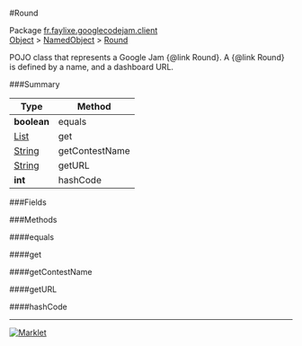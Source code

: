#Round

Package [fr.faylixe.googlecodejam.client](https://github.com/Faylixe/googlecodejam-client/blob/master/fr/faylixe/googlecodejam/client)<br>
[Object]() > [NamedObject](https://github.com/Faylixe/googlecodejam-client/blob/master/javadoc/fr/faylixe/googlecodejam/client/common/NamedObject.md) > [Round](https://github.com/Faylixe/googlecodejam-client/blob/master/javadoc/fr/faylixe/googlecodejam/client/Round.md)

<p>POJO class that represents a Google Jam {@link Round}.
 A {@link Round} is defined by a name, and a dashboard
 URL.</p>

###Summary


| Type | Method |
| --- | --- |
| **boolean** | equals |
| [List]() | get |
| [String]() | getContestName |
| [String]() | getURL |
| **int** | hashCode |

###Fields


###Methods

####equals


####get


####getContestName


####getURL


####hashCode


---
[![Marklet](https://img.shields.io/badge/Generated%20by-Marklet-green.svg)](https://github.com/Faylixe/marklet)